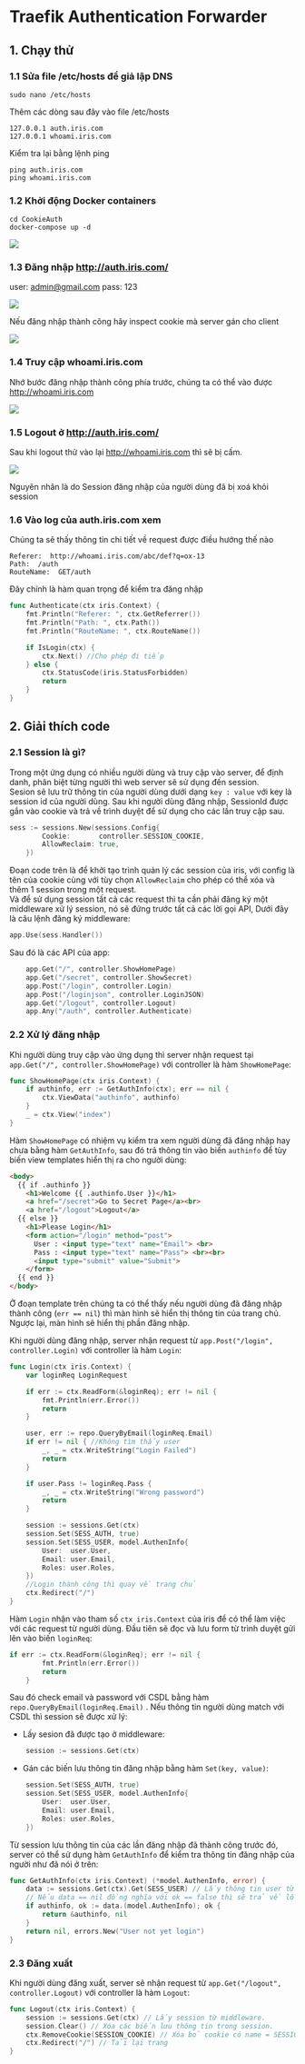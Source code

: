 # Traefik Authentication Forwarder



## 1. Chạy thử

### 1.1 Sửa file /etc/hosts để giả lập DNS

```
sudo nano /etc/hosts
```
Thêm các dòng sau đây vào file /etc/hosts
```
127.0.0.1 auth.iris.com
127.0.0.1 whoami.iris.com
```
Kiểm tra lại bằng lệnh ping
```
ping auth.iris.com
ping whoami.iris.com
```

### 1.2 Khởi động Docker containers
```
cd CookieAuth
docker-compose up -d
```
![](image/portainer.jpg)

### 1.3 Đăng nhập http://auth.iris.com/
user: admin@gmail.com
pass: 123

![](image/login.jpg)

Nếu đăng nhập thành công hãy inspect cookie mà server gán cho client

![](image/login_success.jpg)

### 1.4 Truy cập whoami.iris.com
Nhớ bước đăng nhập thành công phía trước, chúng ta có thể vào được http://whoami.iris.com

![](image/whoami_iris_com.jpg)

### 1.5 Logout ở http://auth.iris.com/

Sau khi logout thử vào lại http://whoami.iris.com thì sẽ bị cấm.

![](image/whoami_forbidden.jpg)

Nguyên nhân là do Session đăng nhập của người dùng đã bị xoá khỏi session

### 1.6 Vào log của auth.iris.com xem

Chúng ta sẽ thấy thông tin chi tiết về request được điều hướng thế nào
```
Referer:  http://whoami.iris.com/abc/def?q=ox-13
Path:  /auth
RouteName:  GET/auth
```

Đây chính là hàm quan trọng để kiểm tra đăng nhập
```go
func Authenticate(ctx iris.Context) {
	fmt.Println("Referer: ", ctx.GetReferrer())
	fmt.Println("Path: ", ctx.Path())
	fmt.Println("RouteName: ", ctx.RouteName())

	if IsLogin(ctx) {
		ctx.Next() //Cho phép đi tiếp
	} else {
		ctx.StatusCode(iris.StatusForbidden)
		return
	}
}
```

## 2. Giải thích code

### 2.1 Session là gì?
Trong một ứng dụng có nhiều người dùng và truy cập vào server, để định danh, phân biệt từng người thì web server sẽ sử dụng đến session.\
Sesion sẽ lưu trữ thông tin của người dùng dưới dạng `key : value` với key là session id của người dùng. Sau khi người dùng đăng nhập, SessionId được gắn vào cookie và trả về trình duyệt để sử dụng cho các lần truy cập sau.
```go
sess := sessions.New(sessions.Config{
		Cookie:       controller.SESSION_COOKIE,
		AllowReclaim: true,
	})
```
Đoạn code trên là để khởi tạo trình quản lý các session của iris, với config là tên của cookie cùng với tùy chọn `AllowReclaim` cho phép có thể xóa và thêm 1 session trong một request.\
Và để sử dụng session tất cả các request thì ta cần phải đăng ký một middleware xử lý session, nó sẽ đứng trước tất cả các lời gọi API, Dưới đây là câu lệnh đăng ký middleware:
```go
app.Use(sess.Handler())
```
Sau đó là các API của app:
```go
	app.Get("/", controller.ShowHomePage)
	app.Get("/secret", controller.ShowSecret)
	app.Post("/login", controller.Login)
	app.Post("/loginjson", controller.LoginJSON)
	app.Get("/logout", controller.Logout)
	app.Any("/auth", controller.Authenticate)
```

### 2.2 Xử lý đăng nhập
Khi người dùng truy cập vào ứng dụng thì server nhận request tại `app.Get("/", controller.ShowHomePage)` với controller là hàm `ShowHomePage`:
```go
func ShowHomePage(ctx iris.Context) {
	if authinfo, err := GetAuthInfo(ctx); err == nil {
		ctx.ViewData("authinfo", authinfo)
	}
	_ = ctx.View("index")
}
```
Hàm `ShowHomePage` có nhiệm vụ kiểm tra xem người dùng đã đăng nhập hay chưa bằng hàm `GetAuthInfo`, sau đó trả thông tin vào biến `authinfo` để tùy biến view templates hiển thị ra cho người dùng:
```html
<body>
  {{ if .authinfo }}
    <h1>Welcome {{ .authinfo.User }}</h1>
    <a href="/secret">Go to Secret Page</a><br>
    <a href="/logout">Logout</a>
  {{ else }}
    <h1>Please Login</h1>
    <form action="/login" method="post">
      User : <input type="text" name="Email"> <br>
      Pass : <input type="text" name="Pass"> <br><br>
      <input type="submit" value="Submit">  
    </form>
  {{ end }}  
</body>
```
Ở đoạn template trên chúng ta có thể thấy nếu người dùng đã đăng nhập thành công (`err == nil`) thì màn hình sẽ hiển thị thông tin của trang chủ. Ngược lại, màn hình sẽ hiển thị phần đăng nhập.

Khi người dùng đăng nhập, server nhận request từ `app.Post("/login", controller.Login)` với controller là hàm `Login`:
```go
func Login(ctx iris.Context) {
	var loginReq LoginRequest

	if err := ctx.ReadForm(&loginReq); err != nil {
		fmt.Println(err.Error())
		return
	}

	user, err := repo.QueryByEmail(loginReq.Email)
	if err != nil { //Không tìm thấy user
		_, _ = ctx.WriteString("Login Failed")
		return
	}

	if user.Pass != loginReq.Pass {
		_, _ = ctx.WriteString("Wrong password")
		return
	}

	session := sessions.Get(ctx)
	session.Set(SESS_AUTH, true)
	session.Set(SESS_USER, model.AuthenInfo{
		User:  user.User,
		Email: user.Email,
		Roles: user.Roles,
	})
	//Login thành công thì quay về trang chủ
	ctx.Redirect("/")
}
```

Hàm `Login` nhận vào tham số `ctx iris.Context` của iris để có thể làm việc với các request từ người dùng. Đầu tiên sẽ đọc và lưu form từ trình duyệt gửi lên vào biến `loginReq`:
```go
if err := ctx.ReadForm(&loginReq); err != nil {
		fmt.Println(err.Error())
		return
	}
```
Sau đó check email và password với CSDL bằng hàm `repo.QueryByEmail(loginReq.Email)` . Nếu thông tin người dùng match với CSDL thì session sẽ được xử lý:
- Lấy sesion đã được tạo ở middleware:
```go
	session := sessions.Get(ctx)
```
- Gán các biến lưu thông tin đăng nhập bằng hàm `Set(key, value)`:
```go
	session.Set(SESS_AUTH, true)
	session.Set(SESS_USER, model.AuthenInfo{
		User:  user.User,
		Email: user.Email,
		Roles: user.Roles,
	})
```

Từ session lưu thông tin của các lần đăng nhập đã thành công trước đó, server có thể sử dụng hàm `GetAuthInfo` để kiểm tra thông tin đăng nhập của người như đã nói ở trên:
```go
func GetAuthInfo(ctx iris.Context) (*model.AuthenInfo, error) {
	data := sessions.Get(ctx).Get(SESS_USER) // Lấy thông tin user từ session
	// Nếu data == nil đồng nghĩa với ok == false thì sẽ trả về lỗi chưa đăng nhập. Ngược lại sẽ trả về thông tin đăng nhập.
	if authinfo, ok := data.(model.AuthenInfo); ok { 
		return &authinfo, nil
	}
	return nil, errors.New("User not yet login")
}
```
### 2.3 Đăng xuất
Khi người dùng đăng xuất, server sẽ nhận request từ `app.Get("/logout", controller.Logout)` với controller là hàm `Logout`:
```go
func Logout(ctx iris.Context) {
	session := sessions.Get(ctx) // Lấy session từ middleware.
	session.Clear() // Xóa các biến lưu thông tin trong session.
	ctx.RemoveCookie(SESSION_COOKIE) // Xóa bỏ cookie có name = SESSION_COOKIE.
	ctx.Redirect("/") // Tải lại trang
}
```

